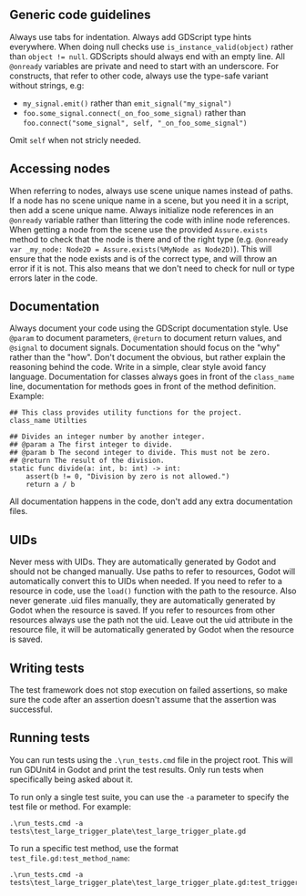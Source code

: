 ﻿
## Generic code guidelines
Always use tabs for indentation. Always add GDScript type hints everywhere. When doing null checks use `is_instance_valid(object)` rather than `object != null`. GDScripts should always end with an empty line. All `@onready` variables are private and need to start with an underscore. For constructs, that refer to other code, always use the type-safe variant without strings, e.g:

- `my_signal.emit()` rather than `emit_signal("my_signal")`
- `foo.some_signal.connect(_on_foo_some_signal)` rather than `foo.connect("some_signal", self, "_on_foo_some_signal")`

Omit `self` when not stricly needed.

## Accessing nodes 
When referring to nodes, always use scene unique names instead of paths. If a node has no scene unique name in a scene, but you need it in a script, then add a scene unique name. Always initialize node references in an `@onready` variable rather than littering the code with inline node references. When getting a node from the scene use the provided `Assure.exists` method to check that the node is there and of the right type (e.g. `@onready var _my_node: Node2D = Assure.exists(%MyNode as Node2D)`). This will ensure that the node exists and is of the correct type, and will throw an error if it is not. This also means that we don't need to check for null or type errors later in the code.

## Documentation
Always document your code using the GDScript documentation style. Use `@param` to document parameters, `@return` to document return values, and `@signal` to document signals. Documentation should focus on the "why" rather than the "how". Don't document the obvious, but rather explain the reasoning behind the code. Write in a simple, clear style avoid fancy language. Documentation for classes always goes in front of the `class_name` line, documentation for methods goes in front of the method definition. Example:

```gdscript
## This class provides utility functions for the project.
class_name Utilties

## Divides an integer number by another integer. 
## @param a The first integer to divide.
## @param b The second integer to divide. This must not be zero.
## @return The result of the division.
static func divide(a: int, b: int) -> int:
    assert(b != 0, "Division by zero is not allowed.")
    return a / b
```

All documentation happens in the code, don't add any extra documentation files.

## UIDs
Never mess with UIDs. They are automatically generated by Godot and should not be changed manually. Use paths to refer to resources, Godot will automatically convert this to UIDs when needed. If you need to refer to a resource in code, use the `load()` function with the path to the resource. Also never generate .uid files manually, they are automatically generated by Godot when the resource is saved. If you refer to resources from other resources always use the path not the uid. Leave out the uid attribute in the resource file, it will be automatically generated by Godot when the resource is saved.

## Writing tests
The test framework does not stop execution on failed assertions, so make sure the code after an assertion doesn't assume that the assertion was successful.

## Running tests
You can run tests using the `.\run_tests.cmd` file in the project root. This will run GDUnit4 in Godot and print the test results. Only run tests when specifically being asked about it.

To run only a single test suite, you can use the `-a` parameter to specify the test file or method. For example:

```
.\run_tests.cmd -a tests\test_large_trigger_plate\test_large_trigger_plate.gd
```

To run a specific test method, use the format `test_file.gd:test_method_name`:

```
.\run_tests.cmd -a tests\test_large_trigger_plate\test_large_trigger_plate.gd:test_trigger_reacts_to_two_bodies
```